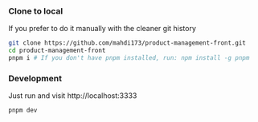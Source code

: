 ### Clone to local

If you prefer to do it manually with the cleaner git history

```bash
git clone https://github.com/mahdi173/product-management-front.git
cd product-management-front
pnpm i # If you don't have pnpm installed, run: npm install -g pnpm
```

### Development

Just run and visit http://localhost:3333

```bash
pnpm dev
```